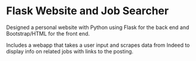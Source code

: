 
# Flask Website and Job Searcher

Designed a personal website with Python using Flask for the back end and Bootstrap/HTML for the front end. 

Includes a webapp that takes a user input and scrapes data from Indeed to display info on related jobs with links to the posting.


